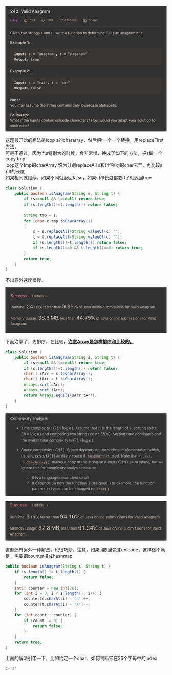 ![GitHub Logo](/image/242.1.png)

这题最开始的想法是loop s的chararray，然后把t一个一个替换，用replaceFirst方法，<br>可是不通过，因为当s特别大的时候，会非常慢，换成了如下的方法，把s做一个copy tmp<br>
loop这个tmp的charArray,然后分别replaceAll s和t里相同的char去“”，再比较s和t的长度<br>
如果相同就继续，如果不同就返回false，如果s和t长度都变0了就返回true

```java
class Solution {
    public boolean isAnagram(String s, String t) {
        if (s==null && t==null) return true;
        if (s.length()!=t.length()) return false;
        
        String tmp = s;
        for (char c:tmp.toCharArray())
        {
            s = s.replaceAll(String.valueOf(c),"");
            t = t.replaceAll(String.valueOf(c),"");
            if (s.length()!=t.length()) return false;
            if (s.length()==0 && t.length()==0) return true;
        }
        return true;
    }
}
```

不出意外速度很慢。

![GitHub Logo](/image/242.2.png)

下面注意了，先排序，在比较，<a href="#">**注意Array是怎样排序和比较的。**</a>

```java
class Solution {
    public boolean isAnagram(String s, String t) {
        if (s==null && t==null) return true;
        if (s.length()!=t.length()) return false;        
        char[] sArr = s.toCharArray();
        char[] tArr = t.toCharArray();        
        Arrays.sort(sArr);
        Arrays.sort(tArr);        
        return Arrays.equals(sArr,tArr);
    }
}
```

![GitHub Logo](/image/242.3.png)

![GitHub Logo](/image/242.4.png)

这题还有另外一种解法，也很巧妙，注意，如果s或t里包含unicode，这样做不满足，需要把counter换成hashmap

```java
public boolean isAnagram(String s, String t) {
    if (s.length() != t.length()) {
        return false;
    }
    int[] counter = new int[26];
    for (int i = 0; i < s.length(); i++) {
        counter[s.charAt(i) - 'a']++;
        counter[t.charAt(i) - 'a']--;
    }
    for (int count : counter) {
        if (count != 0) {
            return false;
        }
    }
    return true;
}
```

上面的解法引申一下，比如给定一个char，如何判断它在26个字母中的index

```java
c-'a'
```